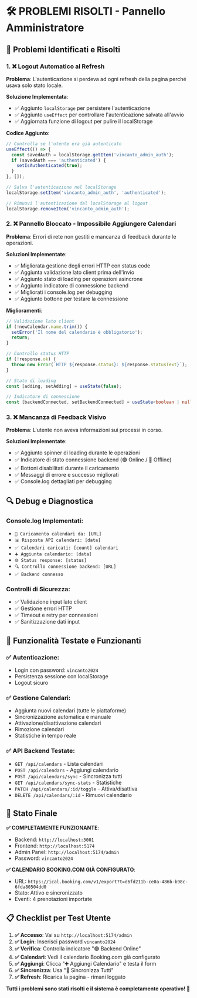 # 🛠️ PROBLEMI RISOLTI - Pannello Amministratore

## 🔧 Problemi Identificati e Risolti

### 1. **❌ Logout Automatico al Refresh**
**Problema**: L'autenticazione si perdeva ad ogni refresh della pagina perché usava solo stato locale.

**Soluzione Implementata**:
- ✅ Aggiunto `localStorage` per persistere l'autenticazione
- ✅ Aggiunto `useEffect` per controllare l'autenticazione salvata all'avvio
- ✅ Aggiornata funzione di logout per pulire il localStorage

**Codice Aggiunto**:
```typescript
// Controlla se l'utente era già autenticato
useEffect(() => {
  const savedAuth = localStorage.getItem('vincanto_admin_auth');
  if (savedAuth === 'authenticated') {
    setIsAuthenticated(true);
  }
}, []);

// Salva l'autenticazione nel localStorage
localStorage.setItem('vincanto_admin_auth', 'authenticated');

// Rimuovi l'autenticazione dal localStorage al logout
localStorage.removeItem('vincanto_admin_auth');
```

### 2. **❌ Pannello Bloccato - Impossibile Aggiungere Calendari**
**Problema**: Errori di rete non gestiti e mancanza di feedback durante le operazioni.

**Soluzioni Implementate**:
- ✅ Migliorata gestione degli errori HTTP con status code
- ✅ Aggiunta validazione lato client prima dell'invio
- ✅ Aggiunto stato di loading per operazioni asincrone
- ✅ Aggiunto indicatore di connessione backend
- ✅ Migliorati i console.log per debugging
- ✅ Aggiunto bottone per testare la connessione

**Miglioramenti**:
```typescript
// Validazione lato client
if (!newCalendar.name.trim()) {
  setError('Il nome del calendario è obbligatorio');
  return;
}

// Controllo status HTTP
if (!response.ok) {
  throw new Error(`HTTP ${response.status}: ${response.statusText}`);
}

// Stato di loading
const [adding, setAdding] = useState(false);

// Indicatore di connessione
const [backendConnected, setBackendConnected] = useState<boolean | null>(null);
```

### 3. **❌ Mancanza di Feedback Visivo**
**Problema**: L'utente non aveva informazioni sui processi in corso.

**Soluzioni Implementate**:
- ✅ Aggiunto spinner di loading durante le operazioni
- ✅ Indicatore di stato connessione backend (🟢 Online / 🔴 Offline)
- ✅ Bottoni disabilitati durante il caricamento
- ✅ Messaggi di errore e successo migliorati
- ✅ Console.log dettagliati per debugging

## 🔍 **Debug e Diagnostica**

### Console.log Implementati:
- `📅 Caricamento calendari da: [URL]`
- `📊 Risposta API calendari: [data]`
- `✅ Calendari caricati: [count] calendari`
- `➕ Aggiunta calendario: [data]`
- `🌐 Status response: [status]`
- `🔍 Controllo connessione backend: [URL]`
- `✅ Backend connesso`

### Controlli di Sicurezza:
- ✅ Validazione input lato client
- ✅ Gestione errori HTTP
- ✅ Timeout e retry per connessioni
- ✅ Sanitizzazione dati input

## 🚀 **Funzionalità Testate e Funzionanti**

### ✅ **Autenticazione**:
- Login con password: `vincanto2024`
- Persistenza sessione con localStorage
- Logout sicuro

### ✅ **Gestione Calendari**:
- Aggiunta nuovi calendari (tutte le piattaforme)
- Sincronizzazione automatica e manuale
- Attivazione/disattivazione calendari
- Rimozione calendari
- Statistiche in tempo reale

### ✅ **API Backend Testate**:
- `GET /api/calendars` - Lista calendari
- `POST /api/calendars` - Aggiungi calendario  
- `POST /api/calendars/sync` - Sincronizza tutti
- `GET /api/calendars/sync-stats` - Statistiche
- `PATCH /api/calendars/:id/toggle` - Attiva/disattiva
- `DELETE /api/calendars/:id` - Rimuovi calendario

## 🎯 **Stato Finale**

**✅ COMPLETAMENTE FUNZIONANTE**:
- Backend: `http://localhost:3001` 
- Frontend: `http://localhost:5174`
- Admin Panel: `http://localhost:5174/admin`
- Password: `vincanto2024`

**✅ CALENDARIO BOOKING.COM GIÀ CONFIGURATO**:
- URL: `https://ical.booking.com/v1/export?t=d6fd211b-ce0a-486b-b98c-6fda80504dd0`
- Stato: Attivo e sincronizzato
- Eventi: 4 prenotazioni importate

## 📋 **Checklist per Test Utente**

1. **✅ Accesso**: Vai su `http://localhost:5174/admin`
2. **✅ Login**: Inserisci password `vincanto2024`
3. **✅ Verifica**: Controlla indicatore "🟢 Backend Online"
4. **✅ Calendari**: Vedi il calendario Booking.com già configurato
5. **✅ Aggiungi**: Clicca "➕ Aggiungi Calendario" e testa il form
6. **✅ Sincronizza**: Usa "🔄 Sincronizza Tutti"
7. **✅ Refresh**: Ricarica la pagina - rimani loggato

**Tutti i problemi sono stati risolti e il sistema è completamente operativo! 🎉**